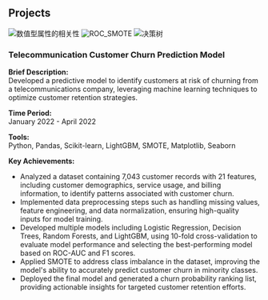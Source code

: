 ## Projects
![数值型属性的相关性](https://github.com/user-attachments/assets/477a958f-ef12-44a8-8477-8ff44e19aec7)
![ROC_SMOTE](https://github.com/user-attachments/assets/0af56761-eaf7-4631-a46c-6642c5a2b2a6)
![决策树](https://github.com/user-attachments/assets/ab3bedb5-16a1-467d-911c-3e13ddf9337e)

### Telecommunication Customer Churn Prediction Model

**Brief Description:**  
Developed a predictive model to identify customers at risk of churning from a telecommunications company, leveraging machine learning techniques to optimize customer retention strategies.

**Time Period:**  
January 2022 - April 2022


**Tools:**  
Python, Pandas, Scikit-learn, LightGBM, SMOTE, Matplotlib, Seaborn

**Key Achievements:**
- Analyzed a dataset containing 7,043 customer records with 21 features, including customer demographics, service usage, and billing information, to identify patterns associated with customer churn.
- Implemented data preprocessing steps such as handling missing values, feature engineering, and data normalization, ensuring high-quality inputs for model training.
- Developed multiple models including Logistic Regression, Decision Trees, Random Forests, and LightGBM, using 10-fold cross-validation to evaluate model performance and selecting the best-performing model based on ROC-AUC and F1 scores.
- Applied SMOTE to address class imbalance in the dataset, improving the model's ability to accurately predict customer churn in minority classes.
- Deployed the final model and generated a churn probability ranking list, providing actionable insights for targeted customer retention efforts.
